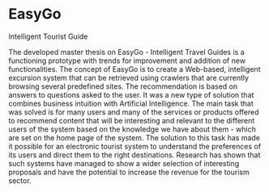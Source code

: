 # EasyGo
Intelligent Tourist Guide

The developed master thesis on EasyGo - Intelligent Travel Guides is a functioning prototype with trends for improvement and addition of new functionalities.
The concept of EasyGo is to create a Web-based, intelligent excursion system that can be retrieved using crawlers that are currently browsing several predefined sites. The recommendation is based on answers to questions asked to the user.
It was a new type of solution that combines business intuition with Artificial Intelligence. The main task that was solved is for many users and many of the services or products offered to recommend content that will be interesting and relevant to the different users of the system based on the knowledge we have about them - which are set on the home page of the system. The solution to this task has made it possible for an electronic tourist system to understand the preferences of its users and direct them to the right destinations. Research has shown that such systems have managed to show a wider selection of interesting proposals and have the potential to increase the revenue for the tourism sector.
